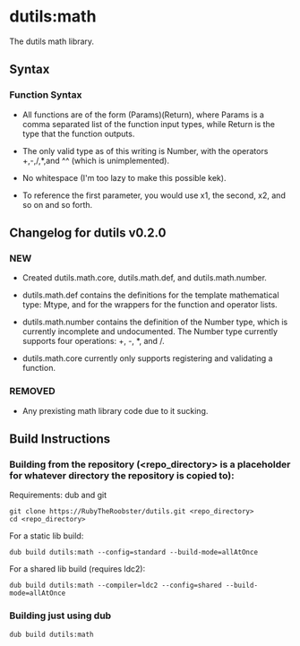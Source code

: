 # dutils:math
The dutils math library.

## Syntax

### Function Syntax

- All functions are of the form (Params)(Return), where Params is a comma separated list of the function input types, while Return is the type that the function outputs.

- The only valid type as of this writing is Number, with the operators +,-,/,*,and ^^ (which is unimplemented).

- No whitespace (I'm too lazy to make this possible kek).

- To reference the first parameter, you would use x1, the second, x2, and so on and so forth.

## Changelog for dutils v0.2.0

### NEW

-  Created dutils.math.core, dutils.math.def, and dutils.math.number.

-  dutils.math.def contains the definitions for the template mathematical type:  Mtype, and for the wrappers for the function and operator lists.

-  dutils.math.number contains the definition of the Number type, which is currently incomplete and undocumented.
   The Number type currently supports four operations: +, -, *, and /.

-  dutils.math.core currently only supports registering and validating a function.

### REMOVED

- Any prexisting math library code due to it sucking.

## Build Instructions

### Building from the repository (<repo_directory> is a placeholder for whatever directory the repository is copied to):

Requirements: dub and git

    git clone https://RubyTheRoobster/dutils.git <repo_directory>
    cd <repo_directory>

For a static lib build:

    dub build dutils:math --config=standard --build-mode=allAtOnce

For a shared lib build (requires ldc2):

    dub build dutils:math --compiler=ldc2 --config=shared --build-mode=allAtOnce

### Building just using dub

    dub build dutils:math